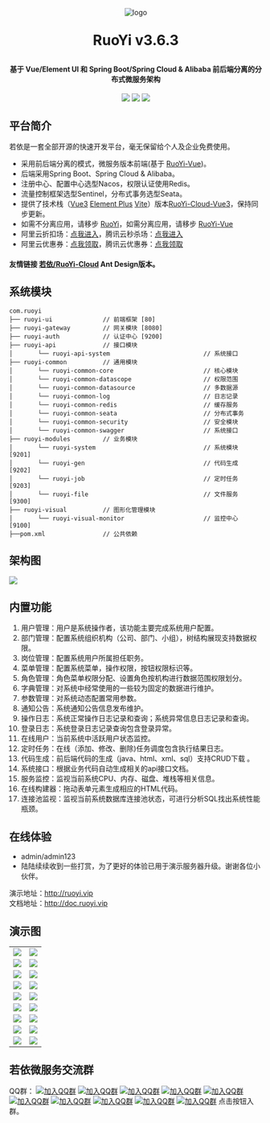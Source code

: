 <p align="center">
	<img alt="logo" src="https://oscimg.oschina.net/oscnet/up-b99b286755aef70355a7084753f89cdb7c9.png">
</p>
<h1 align="center" style="margin: 30px 0 30px; font-weight: bold;">RuoYi v3.6.3</h1>
<h4 align="center">基于 Vue/Element UI 和 Spring Boot/Spring Cloud & Alibaba 前后端分离的分布式微服务架构</h4>
<p align="center">
	<a href="https://gitee.com/y_project/RuoYi-Cloud/stargazers"><img src="https://gitee.com/y_project/RuoYi-Cloud/badge/star.svg?theme=dark"></a>
	<a href="https://gitee.com/y_project/RuoYi-Cloud"><img src="https://img.shields.io/badge/RuoYi-v3.6.3-brightgreen.svg"></a>
	<a href="https://gitee.com/y_project/RuoYi-Cloud/blob/master/LICENSE"><img src="https://img.shields.io/github/license/mashape/apistatus.svg"></a>
</p>

## 平台简介

若依是一套全部开源的快速开发平台，毫无保留给个人及企业免费使用。

* 采用前后端分离的模式，微服务版本前端(基于 [RuoYi-Vue](https://gitee.com/y_project/RuoYi-Vue))。
* 后端采用Spring Boot、Spring Cloud & Alibaba。
* 注册中心、配置中心选型Nacos，权限认证使用Redis。
* 流量控制框架选型Sentinel，分布式事务选型Seata。
* 提供了技术栈（[Vue3](https://v3.cn.vuejs.org) [Element Plus](https://element-plus.org/zh-CN) [Vite](https://cn.vitejs.dev)）版本[RuoYi-Cloud-Vue3](https://github.com/yangzongzhuan/RuoYi-Cloud-Vue3)，保持同步更新。
* 如需不分离应用，请移步 [RuoYi](https://gitee.com/y_project/RuoYi)，如需分离应用，请移步 [RuoYi-Vue](https://gitee.com/y_project/RuoYi-Vue)
* 阿里云折扣场：[点我进入](http://aly.ruoyi.vip)，腾讯云秒杀场：[点我进入](http://txy.ruoyi.vip)&nbsp;&nbsp;
* 阿里云优惠券：[点我领取](https://www.aliyun.com/minisite/goods?userCode=brki8iof&share_source=copy_link)，腾讯云优惠券：[点我领取](https://cloud.tencent.com/redirect.php?redirect=1025&cps_key=198c8df2ed259157187173bc7f4f32fd&from=console)&nbsp;&nbsp;

#### 友情链接 [若依/RuoYi-Cloud](https://gitee.com/zhangmrit/ruoyi-cloud) Ant Design版本。

## 系统模块

~~~
com.ruoyi     
├── ruoyi-ui              // 前端框架 [80]
├── ruoyi-gateway         // 网关模块 [8080]
├── ruoyi-auth            // 认证中心 [9200]
├── ruoyi-api             // 接口模块
│       └── ruoyi-api-system                          // 系统接口
├── ruoyi-common          // 通用模块
│       └── ruoyi-common-core                         // 核心模块
│       └── ruoyi-common-datascope                    // 权限范围
│       └── ruoyi-common-datasource                   // 多数据源
│       └── ruoyi-common-log                          // 日志记录
│       └── ruoyi-common-redis                        // 缓存服务
│       └── ruoyi-common-seata                        // 分布式事务
│       └── ruoyi-common-security                     // 安全模块
│       └── ruoyi-common-swagger                      // 系统接口
├── ruoyi-modules         // 业务模块
│       └── ruoyi-system                              // 系统模块 [9201]
│       └── ruoyi-gen                                 // 代码生成 [9202]
│       └── ruoyi-job                                 // 定时任务 [9203]
│       └── ruoyi-file                                // 文件服务 [9300]
├── ruoyi-visual          // 图形化管理模块
│       └── ruoyi-visual-monitor                      // 监控中心 [9100]
├──pom.xml                // 公共依赖
~~~

## 架构图

<img src="https://oscimg.oschina.net/oscnet/up-82e9722ecb846786405a904bafcf19f73f3.png"/>

## 内置功能

1.  用户管理：用户是系统操作者，该功能主要完成系统用户配置。
2.  部门管理：配置系统组织机构（公司、部门、小组），树结构展现支持数据权限。
3.  岗位管理：配置系统用户所属担任职务。
4.  菜单管理：配置系统菜单，操作权限，按钮权限标识等。
5.  角色管理：角色菜单权限分配、设置角色按机构进行数据范围权限划分。
6.  字典管理：对系统中经常使用的一些较为固定的数据进行维护。
7.  参数管理：对系统动态配置常用参数。
8.  通知公告：系统通知公告信息发布维护。
9.  操作日志：系统正常操作日志记录和查询；系统异常信息日志记录和查询。
10. 登录日志：系统登录日志记录查询包含登录异常。
11. 在线用户：当前系统中活跃用户状态监控。
12. 定时任务：在线（添加、修改、删除)任务调度包含执行结果日志。
13. 代码生成：前后端代码的生成（java、html、xml、sql）支持CRUD下载 。
14. 系统接口：根据业务代码自动生成相关的api接口文档。
15. 服务监控：监视当前系统CPU、内存、磁盘、堆栈等相关信息。
16. 在线构建器：拖动表单元素生成相应的HTML代码。
17. 连接池监视：监视当前系统数据库连接池状态，可进行分析SQL找出系统性能瓶颈。

## 在线体验

- admin/admin123  
- 陆陆续续收到一些打赏，为了更好的体验已用于演示服务器升级。谢谢各位小伙伴。

演示地址：http://ruoyi.vip  
文档地址：http://doc.ruoyi.vip

## 演示图

<table>
    <tr>
        <td><img src="https://oscimg.oschina.net/oscnet/cd1f90be5f2684f4560c9519c0f2a232ee8.jpg"/></td>
        <td><img src="https://oscimg.oschina.net/oscnet/1cbcf0e6f257c7d3a063c0e3f2ff989e4b3.jpg"/></td>
    </tr>
    <tr>
        <td><img src="https://oscimg.oschina.net/oscnet/up-8074972883b5ba0622e13246738ebba237a.png"/></td>
        <td><img src="https://oscimg.oschina.net/oscnet/up-9f88719cdfca9af2e58b352a20e23d43b12.png"/></td>
    </tr>
    <tr>
        <td><img src="https://oscimg.oschina.net/oscnet/up-39bf2584ec3a529b0d5a3b70d15c9b37646.png"/></td>
        <td><img src="https://oscimg.oschina.net/oscnet/up-4148b24f58660a9dc347761e4cf6162f28f.png"/></td>
    </tr>
	<tr>
        <td><img src="https://oscimg.oschina.net/oscnet/up-b2d62ceb95d2dd9b3fbe157bb70d26001e9.png"/></td>
        <td><img src="https://oscimg.oschina.net/oscnet/up-d67451d308b7a79ad6819723396f7c3d77a.png"/></td>
    </tr>	 
    <tr>
        <td><img src="https://oscimg.oschina.net/oscnet/5e8c387724954459291aafd5eb52b456f53.jpg"/></td>
        <td><img src="https://oscimg.oschina.net/oscnet/644e78da53c2e92a95dfda4f76e6d117c4b.jpg"/></td>
    </tr>
	<tr>
        <td><img src="https://oscimg.oschina.net/oscnet/up-8370a0d02977eebf6dbf854c8450293c937.png"/></td>
        <td><img src="https://oscimg.oschina.net/oscnet/up-49003ed83f60f633e7153609a53a2b644f7.png"/></td>
    </tr>
	<tr>
        <td><img src="https://oscimg.oschina.net/oscnet/up-d4fe726319ece268d4746602c39cffc0621.png"/></td>
        <td><img src="https://oscimg.oschina.net/oscnet/up-c195234bbcd30be6927f037a6755e6ab69c.png"/></td>
    </tr>
	<tr>
        <td><img src="https://oscimg.oschina.net/oscnet/up-ece3fd37a3d4bb75a3926e905a3c5629055.png"/></td>
        <td><img src="https://oscimg.oschina.net/oscnet/up-92ffb7f3835855cff100fa0f754a6be0d99.png"/></td>
    </tr>
    <tr>
        <td><img src="https://oscimg.oschina.net/oscnet/up-ff9e3066561574aca73005c5730c6a41f15.png"/></td>
        <td><img src="https://oscimg.oschina.net/oscnet/up-5e4daac0bb59612c5038448acbcef235e3a.png"/></td>
    </tr>
</table>


## 若依微服务交流群

QQ群： [![加入QQ群](https://img.shields.io/badge/已满-42799195-blue.svg)](https://jq.qq.com/?_wv=1027&k=yqInfq0S) [![加入QQ群](https://img.shields.io/badge/已满-170157040-blue.svg)](https://jq.qq.com/?_wv=1027&k=Oy1mb3p8) [![加入QQ群](https://img.shields.io/badge/已满-130643120-blue.svg)](https://jq.qq.com/?_wv=1027&k=rvxkJtXK) [![加入QQ群](https://img.shields.io/badge/已满-225920371-blue.svg)](https://jq.qq.com/?_wv=1027&k=0Ck3PvTe) [![加入QQ群](https://img.shields.io/badge/已满-201705537-blue.svg)](https://jq.qq.com/?_wv=1027&k=FnHHP4TT) [![加入QQ群](https://img.shields.io/badge/已满-236543183-blue.svg)](https://jq.qq.com/?_wv=1027&k=qdT1Ojpz) [![加入QQ群](https://img.shields.io/badge/已满-213618602-blue.svg)](https://jq.qq.com/?_wv=1027&k=nw3OiyXs) [![加入QQ群](https://img.shields.io/badge/已满-148794840-blue.svg)](https://jq.qq.com/?_wv=1027&k=kiU5WDls) [![加入QQ群](https://img.shields.io/badge/已满-118752664-blue.svg)](https://jq.qq.com/?_wv=1027&k=MtBy6YfT) [![加入QQ群](https://img.shields.io/badge/101038945-blue.svg)](https://jq.qq.com/?_wv=1027&k=FqImHgH2) 点击按钮入群。